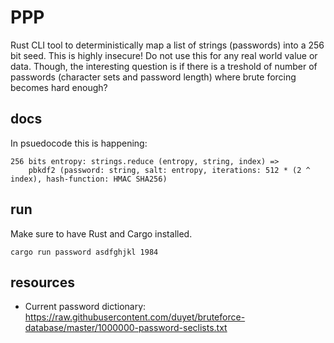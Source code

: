 # PPP

Rust CLI tool to deterministically map a list of strings (passwords) into a 256 bit seed.
This is highly insecure! Do not use this for any real world value or data. Though, the interesting question is if there is a treshold of number of passwords (character sets and password length) where brute forcing becomes hard enough?

## docs
In psuedocode this is happening:
```
256 bits entropy: strings.reduce (entropy, string, index) =>
    pbkdf2 (password: string, salt: entropy, iterations: 512 * (2 ^ index), hash-function: HMAC SHA256)
```

## run
Make sure to have Rust and Cargo installed.
```
cargo run password asdfghjkl 1984
```

## resources
- Current password dictionary: https://raw.githubusercontent.com/duyet/bruteforce-database/master/1000000-password-seclists.txt
